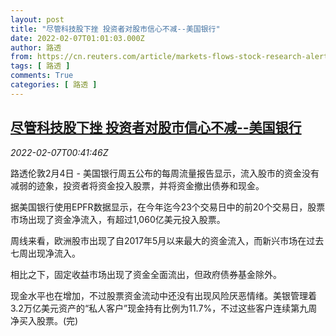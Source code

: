 ```yaml
---
layout: post
title: "尽管科技股下挫 投资者对股市信心不减--美国银行"
date: 2022-02-07T01:01:03.000Z
author: 路透
from: https://cn.reuters.com/article/markets-flows-stock-research-alert-0204-idCNKBS2KC01G
tags: [ 路透 ]
comments: True
categories: [ 路透 ]
---
```

<!--1644195663000-->
[尽管科技股下挫 投资者对股市信心不减--美国银行](https://cn.reuters.com/article/markets-flows-stock-research-alert-0204-idCNKBS2KC01G)
------

<div>
<div><i>2022-02-07T00:41:46Z</i></div><p>路透伦敦2月4日 - 美国银行周五公布的每周流量报告显示，流入股市的资金没有减弱的迹象，投资者将资金投入股票，并将资金撤出债券和现金。</p><p>据美国银行使用EPFR数据显示，在今年迄今23个交易日中的前20个交易日，股票市场出现了资金净流入，有超过1,060亿美元投入股票。</p><p>周线来看，欧洲股市出现了自2017年5月以来最大的资金流入，而新兴市场在过去七周出现净流入。</p><p>相比之下，固定收益市场出现了资金全面流出，但政府债券基金除外。</p><p>现金水平也在增加，不过股票资金流动中还没有出现风险厌恶情绪。美银管理着3.2万亿美元资产的“私人客户”现金持有比例为11.7%，不过这些客户连续第九周净买入股票。(完)</p>
</div>
